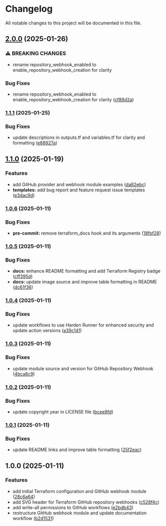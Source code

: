 # Changelog

All notable changes to this project will be documented in this file.

## [2.0.0](https://github.com/IbdaaiCloud/terraform-github-repository-webhooks/compare/v1.1.1...v2.0.0) (2025-01-26)


### ⚠ BREAKING CHANGES

* rename repository_webhook_enabled to enable_repository_webhook_creation for clarity

### Bug Fixes

* rename repository_webhook_enabled to enable_repository_webhook_creation for clarity ([cf88d2a](https://github.com/IbdaaiCloud/terraform-github-repository-webhooks/commit/cf88d2a87fda3988f63c83f8eb4ce9c6ab4c8a2c))

### [1.1.1](https://github.com/IbdaaiCloud/terraform-github-repository-webhooks/compare/v1.1.0...v1.1.1) (2025-01-25)


### Bug Fixes

* update descriptions in outputs.tf and variables.tf for clarity and formatting ([e88927a](https://github.com/IbdaaiCloud/terraform-github-repository-webhooks/commit/e88927aa56515bc4be53b900088358ad2cb94ebe))

## [1.1.0](https://github.com/IbdaaiCloud/terraform-github-repository-webhooks/compare/v1.0.6...v1.1.0) (2025-01-19)


### Features

* add GitHub provider and webhook module examples ([da82ebc](https://github.com/IbdaaiCloud/terraform-github-repository-webhooks/commit/da82ebc59541a5e8d9ea74321229e414dfd59020))
* **templates:** add bug report and feature request issue templates ([e3dac9d](https://github.com/IbdaaiCloud/terraform-github-repository-webhooks/commit/e3dac9dc674d57d78b72798a5aeb2b84adb00986))

### [1.0.6](https://github.com/IbdaaiCloud/terraform-github-repository-webhooks/compare/v1.0.5...v1.0.6) (2025-01-11)


### Bug Fixes

* **pre-commit:** remove terraform_docs hook and its arguments ([18fbf28](https://github.com/IbdaaiCloud/terraform-github-repository-webhooks/commit/18fbf287d5bbc329bb1f11149cd04eba6049e042))

### [1.0.5](https://github.com/IbdaaiCloud/terraform-github-repository-webhooks/compare/v1.0.4...v1.0.5) (2025-01-11)


### Bug Fixes

* **docs:** enhance README formatting and add Terraform Registry badge ([cff395d](https://github.com/IbdaaiCloud/terraform-github-repository-webhooks/commit/cff395dbfefeba0bbb097b4d321838343f448bf9))
* **docs:** update image source and improve table formatting in README ([dc61f36](https://github.com/IbdaaiCloud/terraform-github-repository-webhooks/commit/dc61f36561808ecad8c342081234c613399b10cb))

### [1.0.4](https://github.com/IbdaaiCloud/terraform-github-repository-webhooks/compare/v1.0.3...v1.0.4) (2025-01-11)


### Bug Fixes

* update workflows to use Harden Runner for enhanced security and update action versions ([a39c141](https://github.com/IbdaaiCloud/terraform-github-repository-webhooks/commit/a39c1413420a0f0643c30d17aec7c9cec8568ca1))

### [1.0.3](https://github.com/IbdaaiCloud/terraform-github-repository-webhooks/compare/v1.0.2...v1.0.3) (2025-01-11)


### Bug Fixes

* update module source and version for GitHub Repository Webhook ([4bca8c9](https://github.com/IbdaaiCloud/terraform-github-repository-webhooks/commit/4bca8c9ce22d8314aab2e9d118c3d5c96e59be36))

### [1.0.2](https://github.com/IbdaaiCloud/terraform-github-repository-webhooks/compare/v1.0.1...v1.0.2) (2025-01-11)


### Bug Fixes

* update copyright year in LICENSE file ([bcee8fd](https://github.com/IbdaaiCloud/terraform-github-repository-webhooks/commit/bcee8fdb77b7c86a27cb08202e50e3e3debea2be))

### [1.0.1](https://github.com/IbdaaiCloud/terraform-github-repository-webhooks/compare/v1.0.0...v1.0.1) (2025-01-11)


### Bug Fixes

* update README links and improve table formatting ([25f2eac](https://github.com/IbdaaiCloud/terraform-github-repository-webhooks/commit/25f2eace1aca8d0d63f603dc9e936325992355dd))

## 1.0.0 (2025-01-11)


### Features

* add initial Terraform configuration and GitHub webhook module ([28c6a64](https://github.com/IbdaaiCloud/terraform-github-repository-webhooks/commit/28c6a646ac4a10b62a09ea8bfa2bfc743cbe23ea))
* add SVG header for Terraform GitHub repository webhooks ([c528f4c](https://github.com/IbdaaiCloud/terraform-github-repository-webhooks/commit/c528f4cd796e341ed007062e98c22ce8147cfdad))
* add write-all permissions to GitHub workflows ([e2bdb43](https://github.com/IbdaaiCloud/terraform-github-repository-webhooks/commit/e2bdb4369c0e13b9984eea591162556499cb57c2))
* restructure GitHub webhook module and update documentation workflow ([b2d1531](https://github.com/IbdaaiCloud/terraform-github-repository-webhooks/commit/b2d15319870043c9dc9406be76ac58d75d55334e))
